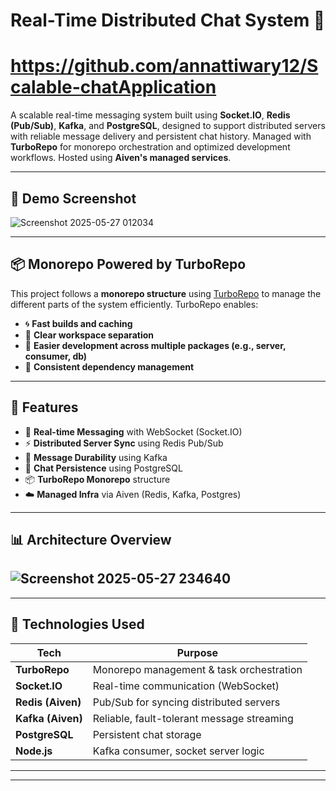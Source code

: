 

# Real-Time Distributed Chat System 🚀
# https://github.com/annattiwary12/Scalable-chatApplication

A scalable real-time messaging system built using **Socket.IO**, **Redis (Pub/Sub)**, **Kafka**, and **PostgreSQL**, designed to support distributed servers with reliable message delivery and persistent chat history. Managed with **TurboRepo** for monorepo orchestration and optimized development workflows. Hosted using **Aiven's managed services**.

---

## 📸 Demo Screenshot
![Screenshot 2025-05-27 012034](https://github.com/user-attachments/assets/ad23bf4e-80a7-45c9-bcc8-c014b985df8d)



---------------

## 📦 Monorepo Powered by TurboRepo

This project follows a **monorepo structure** using [TurboRepo](https://turbo.build/repo) to manage the different parts of the system efficiently. TurboRepo enables:

- 🌀 **Fast builds and caching**
- 📁 **Clear workspace separation**
- 🔁 **Easier development across multiple packages (e.g., server, consumer, db)**
- 🧱 **Consistent dependency management**

---

## 📌 Features

- 🔁 **Real-time Messaging** with WebSocket (Socket.IO)
- ⚡ **Distributed Server Sync** using Redis Pub/Sub
- 📨 **Message Durability** using Kafka
- 💾 **Chat Persistence** using PostgreSQL
- 📦 **TurboRepo Monorepo** structure
- ☁️ **Managed Infra** via Aiven (Redis, Kafka, Postgres)

---

## 📊 Architecture Overview
![Screenshot 2025-05-27 234640](https://github.com/user-attachments/assets/60ffe532-e44f-4b02-8f18-19095898d95c)
---

---

## 🔧 Technologies Used

| Tech             | Purpose                                      |
|------------------|----------------------------------------------|
| **TurboRepo**     | Monorepo management & task orchestration     |
| **Socket.IO**     | Real-time communication (WebSocket)          |
| **Redis (Aiven)** | Pub/Sub for syncing distributed servers      |
| **Kafka (Aiven)** | Reliable, fault-tolerant message streaming   |
| **PostgreSQL**    | Persistent chat storage                      |
| **Node.js**       | Kafka consumer, socket server logic          |

---


---







